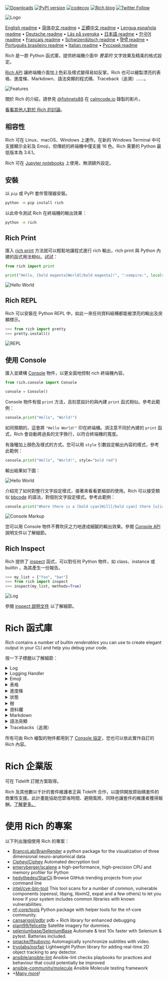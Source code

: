 [![Downloads](https://pepy.tech/badge/rich/month)](https://pepy.tech/project/rich)
[![PyPI version](https://badge.fury.io/py/rich.svg)](https://badge.fury.io/py/rich)
[![codecov](https://codecov.io/gh/willmcgugan/rich/branch/master/graph/badge.svg)](https://codecov.io/gh/willmcgugan/rich)
[![Rich blog](https://img.shields.io/badge/blog-rich%20news-yellowgreen)](https://www.willmcgugan.com/tag/rich/)
[![Twitter Follow](https://img.shields.io/twitter/follow/willmcgugan.svg?style=social)](https://twitter.com/willmcgugan)

![Logo](https://github.com/willmcgugan/rich/raw/master/imgs/logo.svg)

[English readme](https://github.com/willmcgugan/rich/blob/master/README.md)
 • [简体中文 readme](https://github.com/willmcgugan/rich/blob/master/README.zh-cn.md)
 • [正體中文 readme](https://github.com/willmcgugan/rich/blob/master/README.zh-tw.md)
 • [Lengua española readme](https://github.com/willmcgugan/rich/blob/master/README.es.md)
 • [Deutsche readme](https://github.com/willmcgugan/rich/blob/master/README.de.md)
 • [Läs på svenska](https://github.com/willmcgugan/rich/blob/master/README.sv.md)
 • [日本語 readme](https://github.com/willmcgugan/rich/blob/master/README.ja.md)
 • [한국어 readme](https://github.com/willmcgugan/rich/blob/master/README.kr.md)
 • [Français readme](https://github.com/willmcgugan/rich/blob/master/README.fr.md)
 • [Schwizerdütsch readme](https://github.com/willmcgugan/rich/blob/master/README.de-ch.md)
 • [हिन्दी readme](https://github.com/willmcgugan/rich/blob/master/README.hi.md)
 • [Português brasileiro readme](https://github.com/willmcgugan/rich/blob/master/README.pt-br.md)
 • [Italian readme](https://github.com/willmcgugan/rich/blob/master/README.it.md)
 • [Русский readme](https://github.com/willmcgugan/rich/blob/master/README.ru.md)

Rich 是一款 Python 函式庫，提供終端機介面中 _豐富的_ 文字效果及精美的格式設定。

[Rich API](https://rich.readthedocs.io/en/latest/) 讓終端機介面加上色彩及樣式變得易如反掌。Rich 也可以繪製漂亮的表格、進度條、Markdown、語法突顯的程式碼、Traceback（追溯）……。

![Features](https://github.com/willmcgugan/rich/raw/master/imgs/features.png)

關於 Rich 的介紹，請參見 [@fishnets88](https://twitter.com/fishnets88) 在 [calmcode.io](https://calmcode.io/rich/introduction.html) 錄製的影片。

[看看其他人對於 Rich 的討論](https://www.willmcgugan.com/blog/pages/post/rich-tweets/)。

## 相容性

Rich 可在 Linux、macOS、Windows 上運作。在新的 Windows Terminal 中可支援顯示全彩及 Emoji，但傳統的終端機中僅支援 16 色。Rich 需要的 Python 最低版本為 3.6.1。

Rich 可在 [Jupyter notebooks](https://jupyter.org/) 上使用，無須額外設定。

## 安裝

以 `pip` 或 PyPI 套件管理器安裝。

```sh
python -m pip install rich
```

以此命令測試 Rich 在終端機的輸出效果：

```sh
python -m rich
```

## Rich Print

匯入 [rich print](https://rich.readthedocs.io/en/latest/introduction.html#quick-start) 方法就可以輕鬆地讓程式進行 rich 輸出，rich print 與 Python 內建的函式用法相似。試試：

```python
from rich import print

print("Hello, [bold magenta]World[/bold magenta]!", ":vampire:", locals())
```

![Hello World](https://github.com/willmcgugan/rich/raw/master/imgs/print.png)

## Rich REPL

Rich 可以安裝在 Python REPL 中，如此一來任何資料結構都能被漂亮的輸出及突顯標示。

```python
>>> from rich import pretty
>>> pretty.install()
```

![REPL](https://github.com/willmcgugan/rich/raw/master/imgs/repl.png)

## 使用 Console

匯入並建構 [Console](https://rich.readthedocs.io/en/latest/reference/console.html#rich.console.Console) 物件，以更全面地控制 rich 終端機內容。

```python
from rich.console import Console

console = Console()
```

Console 物件有個 `print` 方法，且刻意設計的與內建 `print` 函式相似。參考此範例：

```python
console.print("Hello", "World!")
```

如同預期的，這會將 `"Hello World!"` 印在終端機。須注意不同於內建的 `print` 函式，Rich 會自動將過長的文字換行，以符合終端機的寬度。

有幾種加上顏色及樣式的方式。您可以用 `style` 引數設定輸出內容的樣式，參考此範例：

```python
console.print("Hello", "World!", style="bold red")
```

輸出結果如下圖：

![Hello World](https://github.com/willmcgugan/rich/raw/master/imgs/hello_world.png)

介紹完了如何對整行文字設定樣式，接著來看看更細部的使用。Rich 可以接受類似 [bbcode](https://en.wikipedia.org/wiki/BBCode) 的語法，對個別文字設定樣式。參考此範例：

```python
console.print("Where there is a [bold cyan]Will[/bold cyan] there [u]is[/u] a [i]way[/i].")
```

![Console Markup](https://github.com/willmcgugan/rich/raw/master/imgs/where_there_is_a_will.png)

您可以用 Console 物件不費吹灰之力地達成細膩的輸出效果。參閱 [Console API](https://rich.readthedocs.io/en/latest/console.html) 說明文件以了解細節。

## Rich Inspect

Rich 提供了 [inspect](https://rich.readthedocs.io/en/latest/reference/init.html?highlight=inspect#rich.inspect) 函式，可以對任何 Python 物件，如 class、instance 或 builtin ，為其產生一份報告。

```python
>>> my_list = ["foo", "bar"]
>>> from rich import inspect
>>> inspect(my_list, methods=True)
```

![Log](https://github.com/willmcgugan/rich/raw/master/imgs/inspect.png)

參閱 [inspect 說明文件](https://rich.readthedocs.io/en/latest/reference/init.html#rich.inspect) 以了解細節。

# Rich 函式庫

Rich contains a number of builtin _renderables_ you can use to create elegant output in your CLI and help you debug your code.

按一下子標題以了解細節：

<details>
<summary>Log</summary>

Console 物件提供了 `log()` 方法，使用方式與 `print()` 類似，但還多了一欄來顯示目前時間、進行呼叫的檔案及行號。預設情況下 Rich 會語法突顯標示 Python 的結構及 repr 字串。若使用於字典或串列這類集合性物件，Rich 會將其漂亮地印出來，以符合可用空間。此範例示範了這些功能。

```python
from rich.console import Console
console = Console()

test_data = [
    {"jsonrpc": "2.0", "method": "sum", "params": [None, 1, 2, 4, False, True], "id": "1",},
    {"jsonrpc": "2.0", "method": "notify_hello", "params": [7]},
    {"jsonrpc": "2.0", "method": "subtract", "params": [42, 23], "id": "2"},
]

def test_log():
    enabled = False
    context = {
        "foo": "bar",
    }
    movies = ["Deadpool", "Rise of the Skywalker"]
    console.log("Hello from", console, "!")
    console.log(test_data, log_locals=True)


test_log()
```

上面的程式碼會產生下圖結果：

![Log](https://github.com/willmcgugan/rich/raw/master/imgs/log.png)

注意到 `log_locals` 引數，可用來輸出一張表格，用來顯示 log 方法被呼叫時，區域變數的內容。

log 方法可用於伺服器上長時間運作的程式，也很適合一般程式偵錯用途。

</details>
<details>
<summary>Logging Handler</summary>

您也可以使用內建的 [Handler 類別](https://rich.readthedocs.io/en/latest/logging.html) 來將 Python logging 模組的輸出內容格式化並賦予色彩：

![Logging](https://github.com/willmcgugan/rich/raw/master/imgs/logging.png)

</details>

<details>
<summary>Emoji</summary>

以一對冒號包住表情符號的名稱，來透過 console 插入 Emoji。參考範例：

```python
>>> console.print(":smiley: :vampire: :pile_of_poo: :thumbs_up: :raccoon:")
😃 🧛 💩 👍 🦝
```

請謹慎使用此功能。

</details>

<details>
<summary>表格</summary>

Rich 可以用 unicode box 字元繪製彈性的 [表格](https://rich.readthedocs.io/en/latest/tables.html)。格式設定十分多元，包含框線、樣式、儲存格對齊……。 

![table movie](https://github.com/willmcgugan/rich/raw/master/imgs/table_movie.gif)

上圖的動畫效果是以 [table_movie.py](https://github.com/willmcgugan/rich/blob/master/examples/table_movie.py) 產生的，該檔案位於 examples 資料夾。

參考這個簡單的表格範例：

```python
from rich.console import Console
from rich.table import Table

console = Console()

table = Table(show_header=True, header_style="bold magenta")
table.add_column("Date", style="dim", width=12)
table.add_column("Title")
table.add_column("Production Budget", justify="right")
table.add_column("Box Office", justify="right")
table.add_row(
    "Dec 20, 2019", "Star Wars: The Rise of Skywalker", "$275,000,000", "$375,126,118"
)
table.add_row(
    "May 25, 2018",
    "[red]Solo[/red]: A Star Wars Story",
    "$275,000,000",
    "$393,151,347",
)
table.add_row(
    "Dec 15, 2017",
    "Star Wars Ep. VIII: The Last Jedi",
    "$262,000,000",
    "[bold]$1,332,539,889[/bold]",
)

console.print(table)
```

執行結果如圖：

![table](https://github.com/willmcgugan/rich/raw/master/imgs/table.png)

請留意，主控台標記的呈現方式與 `print()`、`log()` 相同。事實上，由 Rich 繪製的任何東西都可以被放在任何標題、列，甚至其他表格裡。

`Table` 類別很聰明，能夠自動調整欄寬來配合終端機的大小，也會在需要時自動將文字換行。此範例的程式碼與上一個相同，然而終端機變小了一點：

![table2](https://github.com/willmcgugan/rich/raw/master/imgs/table2.png)

</details>

<details>
<summary>進度條</summary>

Rich 可繪製多個不閃爍的 [進度條](https://rich.readthedocs.io/en/latest/progress.html)，以追蹤需時較久的工作。

基本的使用方式，是將序列放在 `track` 函式中，再對其結果疊代。參考此範例：

```python
from rich.progress import track

for step in track(range(100)):
    do_step(step)
```

新增多個進度條也不是難事，來看看說明文件中的範例：

![progress](https://github.com/willmcgugan/rich/raw/master/imgs/progress.gif)

您可以調整要顯示的狀態欄位。內建的欄位包含完成百分比、檔案大小、讀寫速度及剩餘時間。來看看另一個用來顯示下載進度的範例：

![progress](https://github.com/willmcgugan/rich/raw/master/imgs/downloader.gif)

想嘗試看看嗎？您可以在 [examples/downloader.py](https://github.com/willmcgugan/rich/blob/master/examples/downloader.py) 取得此範例程式。此程式可以在下載多個檔案時顯示各自的進度。

</details>

<details>
<summary>狀態</summary>

有些狀況下很難估計進度，就可以使用 [status](https://rich.readthedocs.io/en/latest/reference/console.html#rich.console.Console.status) 方法，此方法會顯示「spinner」動畫及訊息。該動畫播放時，仍可正常操作主控台。參考此範例：

```python
from time import sleep
from rich.console import Console

console = Console()
tasks = [f"task {n}" for n in range(1, 11)]

with console.status("[bold green]Working on tasks...") as status:
    while tasks:
        task = tasks.pop(0)
        sleep(1)
        console.log(f"{task} complete")
```

終端機的顯示效果如下：

![status](https://github.com/willmcgugan/rich/raw/master/imgs/status.gif)

該 spinner 動畫乃借用自 [cli-spinners](https://www.npmjs.com/package/cli-spinners)。可以用 `spinner` 參數指定 spinner 樣式。執行此命令以顯示可用的值：

```
python -m rich.spinner
```

此命令在終端機的輸出結果如下圖：

![spinners](https://github.com/willmcgugan/rich/raw/master/imgs/spinners.gif)

</details>

<details>
<summary>樹</summary>

Rich 可以用導引線繪製一棵 [樹](https://rich.readthedocs.io/en/latest/tree.html)。樹很適合用來顯示檔案結構，或其他繼承性的資料。

可以用文字或其他 Rich 能繪製的元素作為樹的標籤。執行下列程式碼來看看效果：

```
python -m rich.tree
```

這會產生下圖的結果：

![markdown](https://github.com/willmcgugan/rich/raw/master/imgs/tree.png)

您可以參考 [tree.py](https://github.com/willmcgugan/rich/blob/master/examples/tree.py) 範例程式，此程式可以樹狀圖展示目錄結構，如同 Linux 的 `tree` 命令。

</details>

<details>
<summary>資料欄</summary>

Rich 可以將內容呈現於整齊的 [資料欄](https://rich.readthedocs.io/en/latest/columns.html) 中，其欄寬可為等寬或最適寬度。此範例仿作了 macOS / Linux 系統中 `ls` 命令的基本功能，可以用資料欄列出目錄：

```python
import os
import sys

from rich import print
from rich.columns import Columns

directory = os.listdir(sys.argv[1])
print(Columns(directory))
```

此螢幕截圖為 [資料欄範例](https://github.com/willmcgugan/rich/blob/master/examples/columns.py) 的輸出結果。此程式從某 API 取得資料，並以資料欄呈現：

![columns](https://github.com/willmcgugan/rich/raw/master/imgs/columns.png)

</details>

<details>
<summary>Markdown</summary>

Rich 可以繪製 [Markdown](https://rich.readthedocs.io/en/latest/markdown.html) 並處理了將其轉換為終端機格式的大量工作。

先匯入 `Markdown` 類別，再以內容為 Markdown 語言的字串建構一個物件，接著將其印到 console。參考此範例：

```python
from rich.console import Console
from rich.markdown import Markdown

console = Console()
with open("README.md") as readme:
    markdown = Markdown(readme.read())
console.print(markdown)
```

執行結果如下圖：

![markdown](https://github.com/willmcgugan/rich/raw/master/imgs/markdown.png)

</details>

<details>
<summary>語法突顯</summary>

Rich 使用了 [pygments](https://pygments.org/) 函式庫來實作 [語法突顯](https://rich.readthedocs.io/en/latest/syntax.html) 功能。使用方式與繪製 Markdown 相似，先建構 `Syntax` 物件並將其印到 console。參考此範例：

```python
from rich.console import Console
from rich.syntax import Syntax

my_code = '''
def iter_first_last(values: Iterable[T]) -> Iterable[Tuple[bool, bool, T]]:
    """Iterate and generate a tuple with a flag for first and last value."""
    iter_values = iter(values)
    try:
        previous_value = next(iter_values)
    except StopIteration:
        return
    first = True
    for value in iter_values:
        yield first, False, previous_value
        first = False
        previous_value = value
    yield first, True, previous_value
'''
syntax = Syntax(my_code, "python", theme="monokai", line_numbers=True)
console = Console()
console.print(syntax)
```

執行結果如下圖：

![syntax](https://github.com/willmcgugan/rich/raw/master/imgs/syntax.png)

</details>

<details>
<summary>Tracebacks（追溯）</summary>

Rich 可以繪製 [漂亮的 tracebacks](https://rich.readthedocs.io/en/latest/traceback.html)，相較標準的 Python traceback 顯示了更多程式碼且更好懂。您可以將 Rich 設為預設的 traceback handler（處理常式），如此一來所有未接住的例外都由 Rich 呈現。

它在 macOS 上執行的效果如圖（Linux 上差異不大）：

![traceback](https://github.com/willmcgugan/rich/raw/master/imgs/traceback.png)

</details>

所有可由 Rich 繪製的物件都用到了 [Console 協定](https://rich.readthedocs.io/en/latest/protocol.html)，您也可以依此實作自訂的 Rich 內容。

# Rich 企業版

可在 Tidelift 訂閱方案取得。

Rich 及其他數以千計的套件維護者正與 Tidelift 合作，以提供開放原始碼套件的商業性支援。此計畫能協助您節省時間、避開風險，同時也讓套件的維護者獲得報酬。[了解更多。](https://tidelift.com/subscription/pkg/pypi-rich?utm_source=pypi-rich&utm_medium=referral&utm_campaign=enterprise&utm_term=repo)

# 使用 Rich 的專案

以下列出幾個使用 Rich 的專案：

- [BrancoLab/BrainRender](https://github.com/BrancoLab/BrainRender)
  a python package for the visualization of three dimensional neuro-anatomical data
- [Ciphey/Ciphey](https://github.com/Ciphey/Ciphey)
  Automated decryption tool
- [emeryberger/scalene](https://github.com/emeryberger/scalene)
  a high-performance, high-precision CPU and memory profiler for Python
- [hedythedev/StarCli](https://github.com/hedythedev/starcli)
  Browse GitHub trending projects from your command line
- [intel/cve-bin-tool](https://github.com/intel/cve-bin-tool)
  This tool scans for a number of common, vulnerable components (openssl, libpng, libxml2, expat and a few others) to let you know if your system includes common libraries with known vulnerabilities.
- [nf-core/tools](https://github.com/nf-core/tools)
  Python package with helper tools for the nf-core community.
- [cansarigol/pdbr](https://github.com/cansarigol/pdbr)
  pdb + Rich library for enhanced debugging
- [plant99/felicette](https://github.com/plant99/felicette)
  Satellite imagery for dummies.
- [seleniumbase/SeleniumBase](https://github.com/seleniumbase/SeleniumBase)
  Automate & test 10x faster with Selenium & pytest. Batteries included.
- [smacke/ffsubsync](https://github.com/smacke/ffsubsync)
  Automagically synchronize subtitles with video.
- [tryolabs/norfair](https://github.com/tryolabs/norfair)
  Lightweight Python library for adding real-time 2D object tracking to any detector.
- [ansible/ansible-lint](https://github.com/ansible/ansible-lint) Ansible-lint checks playbooks for practices and behaviour that could potentially be improved
- [ansible-community/molecule](https://github.com/ansible-community/molecule) Ansible Molecule testing framework
- +[Many more](https://github.com/willmcgugan/rich/network/dependents)!

<!-- This is a test, no need to translate -->
